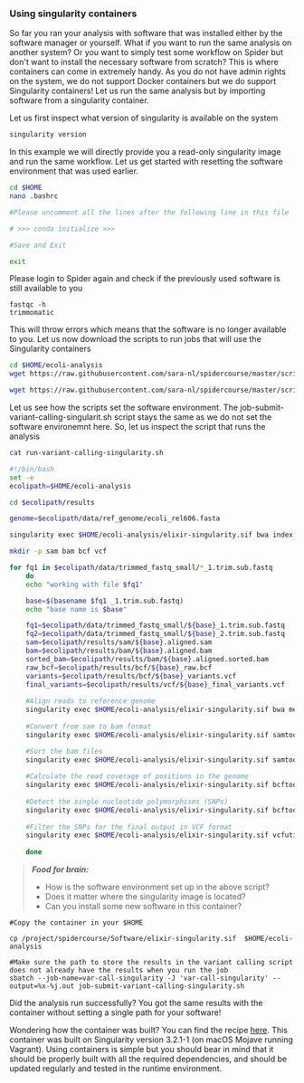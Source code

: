 ### Using singularity containers


So far you ran your analysis with software that was installed either by the software manager or yourself. What if you want to run 
the same analysis on another system? Or you want to simply test some workflow on Spider but don't want to install the  necessary software from scratch? This is where
containers can come in extremely handy. As you do not have admin rights on the system, we do not support Docker containers
but we do support Singularity containers! Let us run the same analysis but by importing software from a singularity  container.

Let us first inspect what version of singularity is available on the system

```sh
singularity version
```

In this example we will directly provide you a read-only singularity image and run the same workflow. Let us get started with resetting 
the software environment that was used earlier. 

```sh
cd $HOME
nano .bashrc

#Please uncomment all the lines after the following line in this file

# >>> conda initialize >>>

#Save and Exit

exit
```

Please login to Spider again and check if the previously used software is still available to you

```
fastqc -h
trimmomatic
```

This will throw errors which means that the software is no longer available to you. Let us now download the scripts to run jobs that will use the Singularity containers

```sh
cd $HOME/ecoli-analysis
wget https://raw.githubusercontent.com/sara-nl/spidercourse/master/scripts/job-submit-variant-calling-singularity.sh

wget https://raw.githubusercontent.com/sara-nl/spidercourse/master/scripts/run-variant-calling-singularity.sh
```

Let us see how the scripts set the software environment. The job-submit-variant-calling-singularit.sh script stays the same as we do not set the software environemnt here. So, let us inspect the script that runs the analysis

```sh
cat run-variant-calling-singularity.sh

#!/bin/bash
set -e
ecolipath=$HOME/ecoli-analysis

cd $ecolipath/results

genome=$ecolipath/data/ref_genome/ecoli_rel606.fasta

singularity exec $HOME/ecoli-analysis/elixir-singularity.sif bwa index $genome

mkdir -p sam bam bcf vcf

for fq1 in $ecolipath/data/trimmed_fastq_small/*_1.trim.sub.fastq
    do
    echo "working with file $fq1"

    base=$(basename $fq1 _1.trim.sub.fastq)
    echo "base name is $base"

    fq1=$ecolipath/data/trimmed_fastq_small/${base}_1.trim.sub.fastq
    fq2=$ecolipath/data/trimmed_fastq_small/${base}_2.trim.sub.fastq
    sam=$ecolipath/results/sam/${base}.aligned.sam
    bam=$ecolipath/results/bam/${base}.aligned.bam
    sorted_bam=$ecolipath/results/bam/${base}.aligned.sorted.bam
    raw_bcf=$ecolipath/results/bcf/${base}_raw.bcf
    variants=$ecolipath/results/bcf/${base}_variants.vcf
    final_variants=$ecolipath/results/vcf/${base}_final_variants.vcf 
    
    #Align reads to reference genome
    singularity exec $HOME/ecoli-analysis/elixir-singularity.sif bwa mem $genome $fq1 $fq2 > $sam
    
    #Convert from sam to bam format
    singularity exec $HOME/ecoli-analysis/elixir-singularity.sif samtools view -S -b $sam > $bam

    #Sort the bam files    
    singularity exec $HOME/ecoli-analysis/elixir-singularity.sif samtools sort -o $sorted_bam $bam 
    
    #Calculate the read coverage of positions in the genome
    singularity exec $HOME/ecoli-analysis/elixir-singularity.sif bcftools mpileup -O b -o $raw_bcf -f $genome $sorted_bam
    
    #Detect the single nucleotide polymorphisms (SNPs)
    singularity exec $HOME/ecoli-analysis/elixir-singularity.sif bcftools call --ploidy 1 -m -v -o $variants $raw_bcf 
    
    #Filter the SNPs for the final output in VCF format
    singularity exec $HOME/ecoli-analysis/elixir-singularity.sif vcfutils.pl varFilter $variants > $final_variants
   
    done
 ```

> **_Food for brain:_**
>
> * How is the software environment set up in the above script?
> * Does it matter where the singularity image is located?
> * Can you install some new software in this container? 

```
#Copy the container in your $HOME

cp /project/spidercourse/Software/elixir-singularity.sif  $HOME/ecoli-analysis

#Make sure the path to store the results in the variant calling script does not already have the results when you run the job
sbatch --job-name=var-call-singularity -J 'var-call-singularity' --output=%x-%j.out job-submit-variant-calling-singularity.sh
```

Did the analysis run successfully? You got the same results with the container without setting a single path for your software! 

Wondering how the container was built? You can find the recipe [here](https://raw.githubusercontent.com/sara-nl/spidercourse/master/extras/singularity-recipe). This container was built on Singularity version 3.2.1-1 (on macOS Mojave running Vagrant). Using containers is simple but you should bear in mind that it should be properly built with all the required dependencies, and should be updated regularly and tested in the runtime environment. 
